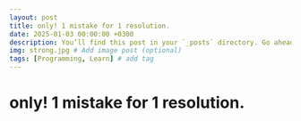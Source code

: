 ```yaml
---
layout: post
title: only! 1 mistake for 1 resolution.
date: 2025-01-03 00:00:00 +0300
description: You’ll find this post in your `_posts` directory. Go ahead and edit it and re-build the site to see your changes. # Add post description (optional)
img: strong.jpg # Add image post (optional)
tags: [Programming, Learn] # add tag
---
```


# only! 1 mistake for 1 resolution.

